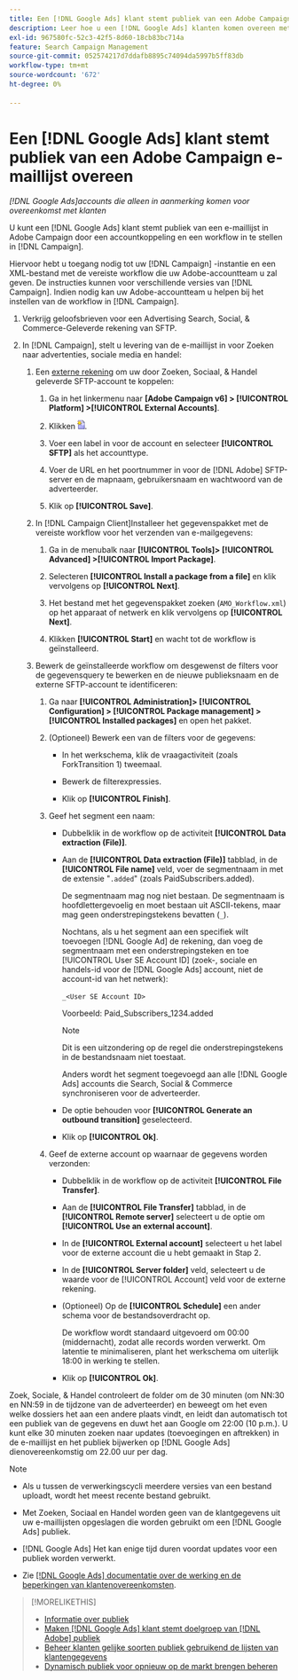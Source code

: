 ```yaml
---
title: Een [!DNL Google Ads] klant stemt publiek van een Adobe Campaign e-maillijst overeen
description: Leer hoe u een [!DNL Google Ads] klanten komen overeen met publiek uit een bestaande Adobe Campaign-e-maillijst.
exl-id: 967580fc-52c3-42f5-8d60-18cb83bc714a
feature: Search Campaign Management
source-git-commit: 052574217d7ddafb8895c74094da5997b5ff83db
workflow-type: tm+mt
source-wordcount: '672'
ht-degree: 0%

---
```


# Een [!DNL Google Ads] klant stemt publiek van een Adobe Campaign e-maillijst overeen

*[!DNL Google Ads]accounts die alleen in aanmerking komen voor overeenkomst met klanten*

U kunt een [!DNL Google Ads] klant stemt publiek van een e-maillijst in Adobe Campaign door een accountkoppeling en een workflow in te stellen in [!DNL Campaign].

Hiervoor hebt u toegang nodig tot uw [!DNL Campaign] -instantie en een XML-bestand met de vereiste workflow die uw Adobe-accountteam u zal geven. De instructies kunnen voor verschillende versies van [!DNL Campaign]. Indien nodig kan uw Adobe-accountteam u helpen bij het instellen van de workflow in [!DNL Campaign].

1. Verkrijg geloofsbrieven voor een Advertising Search, Social, &amp; Commerce-Geleverde rekening van SFTP.

1. In [!DNL Campaign], stelt u levering van de e-maillijst in voor Zoeken naar advertenties, sociale media en handel:

   1. Een [externe rekening](https://experienceleague.adobe.com/docs/campaign-standard/using/administrating/application-settings/external-accounts.html) om uw door Zoeken, Sociaal, &amp; Handel geleverde SFTP-account te koppelen:

      1. Ga in het linkermenu naar **\[Adobe Campaign v6\] > [!UICONTROL Platform] >[!UICONTROL External Accounts]**.

      1. Klikken ![Account maken](/help/search-social-commerce/assets/campaign-create-account.png "Account maken").

      1. Voer een label in voor de account en selecteer **[!UICONTROL SFTP]** als het accounttype.

      1. Voer de URL en het poortnummer in voor de [!DNL Adobe] SFTP-server en de mapnaam, gebruikersnaam en wachtwoord van de adverteerder.

      1. Klik op **[!UICONTROL Save]**.

   1. In [!DNL Campaign Client]Installeer het gegevenspakket met de vereiste workflow voor het verzenden van e-mailgegevens:

      1. Ga in de menubalk naar **[!UICONTROL Tools]> [!UICONTROL Advanced] >[!UICONTROL Import Package]**.

      1. Selecteren **[!UICONTROL Install a package from a file]** en klik vervolgens op **[!UICONTROL Next]**.

      1. Het bestand met het gegevenspakket zoeken (`AMO_Workflow.xml`) op het apparaat of netwerk en klik vervolgens op **[!UICONTROL Next]**.

      1. Klikken **[!UICONTROL Start]** en wacht tot de workflow is geïnstalleerd.

   1. Bewerk de geïnstalleerde workflow om desgewenst de filters voor de gegevensquery te bewerken en de nieuwe publieksnaam en de externe SFTP-account te identificeren:

      1. Ga naar **[!UICONTROL Administration]> [!UICONTROL Configuration] > [!UICONTROL Package management] >[!UICONTROL Installed packages]** en open het pakket.

      1. (Optioneel) Bewerk een van de filters voor de gegevens:

         * In het werkschema, klik de vraagactiviteit (zoals ForkTransition 1) tweemaal.

         * Bewerk de filterexpressies.

         * Klik op **[!UICONTROL Finish]**.

      1. Geef het segment een naam:

         * Dubbelklik in de workflow op de activiteit **[!UICONTROL Data extraction (File)]**.

         * Aan de **[!UICONTROL Data extraction (File)]** tabblad, in de **[!UICONTROL File name]** veld, voer de segmentnaam in met de extensie &quot;`.added`&quot; (zoals PaidSubscribers.added).

           De segmentnaam mag nog niet bestaan. De segmentnaam is hoofdlettergevoelig en moet bestaan uit ASCII-tekens, maar mag geen onderstrepingstekens bevatten (`_`).

           Nochtans, als u het segment aan een specifiek wilt toevoegen [!DNL Google Ad] de rekening, dan voeg de segmentnaam met een onderstrepingsteken en toe [!UICONTROL User SE Account ID] (zoek-, sociale en handels-id voor de [!DNL Google Ads] account, niet de account-id van het netwerk):

           `_<User SE Account ID>`

           Voorbeeld: Paid_Subscribers_1234.added

           >[!NOTE]
           >
           >Dit is een uitzondering op de regel die onderstrepingstekens in de bestandsnaam niet toestaat.

           Anders wordt het segment toegevoegd aan alle [!DNL Google Ads] accounts die Search, Social &amp; Commerce synchroniseren voor de adverteerder.

         * De optie behouden voor **[!UICONTROL Generate an outbound transition]** geselecteerd.

         * Klik op **[!UICONTROL Ok]**.

      1. Geef de externe account op waarnaar de gegevens worden verzonden:

         * Dubbelklik in de workflow op de activiteit **[!UICONTROL File Transfer]**.

         * Aan de **[!UICONTROL File Transfer]** tabblad, in de **[!UICONTROL Remote server]** selecteert u de optie om **[!UICONTROL Use an external account]**.

         * In de **[!UICONTROL External account]** selecteert u het label voor de externe account die u hebt gemaakt in Stap 2.

         * In de **[!UICONTROL Server folder]** veld, selecteert u de waarde voor de [!UICONTROL Account] veld voor de externe rekening.

         * (Optioneel) Op de **[!UICONTROL Schedule]** een ander schema voor de bestandsoverdracht op.

           De workflow wordt standaard uitgevoerd om 00:00 (middernacht), zodat alle records worden verwerkt. Om latentie te minimaliseren, plant het werkschema om uiterlijk 18:00 in werking te stellen.

         * Klik op **[!UICONTROL Ok]**.

Zoek, Sociale, &amp; Handel controleert de folder om de 30 minuten (om NN:30 en NN:59 in de tijdzone van de adverteerder) en beweegt om het even welke dossiers het aan een andere plaats vindt, en leidt dan automatisch tot een publiek van de gegevens en duwt het aan Google om 22:00 (10 p.m.). U kunt elke 30 minuten zoeken naar updates (toevoegingen en aftrekken) in de e-maillijst en het publiek bijwerken op [!DNL Google Ads] dienovereenkomstig om 22.00 uur per dag.

>[!NOTE]
>
>* Als u tussen de verwerkingscycli meerdere versies van een bestand uploadt, wordt het meest recente bestand gebruikt.
>
>* Met Zoeken, Sociaal en Handel worden geen van de klantgegevens uit uw e-maillijsten opgeslagen die worden gebruikt om een [!DNL Google Ads] publiek.
>
>* [!DNL Google Ads] Het kan enige tijd duren voordat updates voor een publiek worden verwerkt.
>
>* Zie [[!DNL Google Ads] documentatie over de werking en de beperkingen van klantenovereenkomsten](https://support.google.com/displayvideo/answer/9539301).

>[!MORELIKETHIS]
>
>* [Informatie over publiek](audience-about.md)
>* [Maken [!DNL Google Ads] klant stemt doelgroep van [!DNL Adobe] publiek](google-audience-from-adobe-audience.md)
>* [Beheer klanten gelijke soorten publiek gebruikend de lijsten van klantengegevens](audience-from-customer-data-list.md)
>* [Dynamisch publiek voor opnieuw op de markt brengen beheren](audience-dynamic-remarketing-manage.md)
